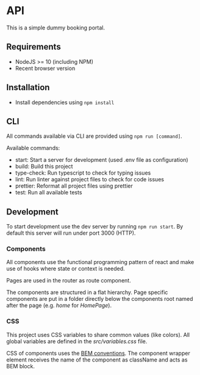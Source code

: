 # API

This is a simple dummy booking portal.

## Requirements

- NodeJS >= 10 (including NPM)
- Recent browser version

## Installation

- Install dependencies using `npm install`

## CLI

All commands available via CLI are provided using `npm run [command]`.

Available commands:

- start: Start a server for development (used .env file as configuration)
- build: Build this project
- type-check: Run typescript to check for typing issues
- lint: Run linter against project files to check for code issues
- prettier: Reformat all project files using prettier
- test: Run all available tests

## Development

To start development use the dev server by running `npm run start`.
By default this server will run under port 3000 (HTTP).

### Components

All components use the functional programming pattern of react and make use of hooks where state or context is needed.

Pages are used in the router as route component.

The components are structured in a flat hierarchy.
Page specific components are put in a folder directly below the components root named after the page (e.g. _home_ for _HomePage_).

### CSS

This project uses CSS variables to share common values (like colors).
All global variables are defined in the _src/variables.css_ file.

CSS of components uses the [BEM conventions](http://getbem.com/naming/).
The component wrapper element receives the name of the component as className and acts as BEM block.

